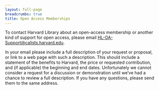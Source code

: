 ```yaml
---
layout: full-page
breadcrumbs: true
title: Open Access Memberships
---
```

To contact Harvard Library about an open-access membership or another kind of support for open access, please email [HL-OA-Support@calists.harvard.edu](mailto:HL-OA-Support@calists.harvard.edu).

In your email please include a full description of your request or proposal, or link to a web page with such a description. This should include a statement of the benefits to Harvard, the price or requested contribution, and (if applicable) the beginning and end dates. Unfortunately we cannot consider a request for a discussion or demonstration until we’ve had a chance to review a full description. If you have any questions, please send them to the same address.
